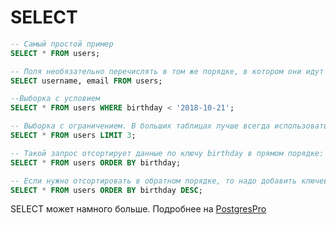 # SELECT

```SQL
-- Самый простой пример
SELECT * FROM users; 
```

```SQL
-- Поля необязательно перечислять в том же порядке, в котором они идут в таблице.
SELECT username, email FROM users;
```

```SQL
--Выборка с условием
SELECT * FROM users WHERE birthday < '2018-10-21';
```

```SQL
-- Выборка с ограничением. В больших таблицах лучше всегда использовать `LIMIT`, чтобы случайно не сильно не нагрузить БД
SELECT * FROM users LIMIT 3;
```

```SQL
-- Такой запрос отсортирует данные по ключу birthday в прямом порядке: кто родился раньше — будет выше.
SELECT * FROM users ORDER BY birthday;
```

```SQL
-- Если нужно отсортировать в обратном порядке, то надо добавить ключевое слово DESC (англ. descending — "убывающий").
SELECT * FROM users ORDER BY birthday DESC;
```


SELECT может намного больше.
Подробнее на [PostgresPro](https://postgrespro.ru/docs/postgrespro/9.5/sql-select)
